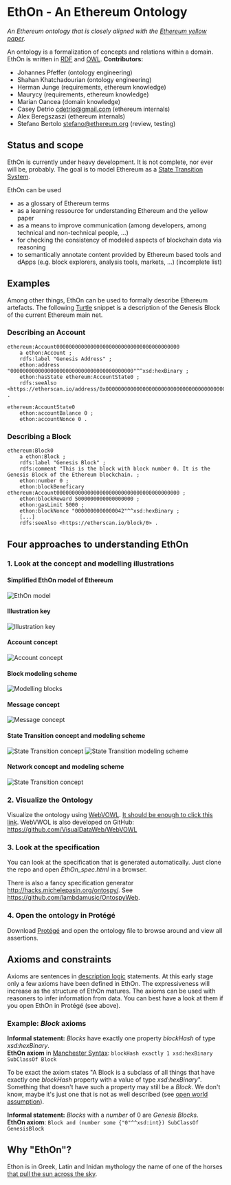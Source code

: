 # EthOn - An Ethereum Ontology
_An Ethereum ontology that is closely aligned with the [Ethereum yellow paper](https://github.com/ethereum/yellowpaper)._

An ontology is a formalization of concepts and relations within a domain.
EthOn is written in [RDF](https://de.wikipedia.org/wiki/Resource_Description_Framework) and [OWL](OWL).
__Contributors:__
* Johannes Pfeffer (ontology engineering)
* Shahan Khatchadourian (ontology engineering)
* Herman Junge (requirements, ethereum knowledge)
* Maurycy (requirements, ethereum knowledge)
* Marian Oancea (domain knowledge)
* Casey Detrio cdetrio@gmail.com (ethereum internals)
* Alex Beregszaszi (ethereum internals)
* Stefano Bertolo <stefano@ethereum.org> (review, testing)

## Status and scope
EthOn is currently under heavy development. It is not complete, nor ever will be, probably. The goal is to model Ethereum as a [State Transition System](https://en.wikipedia.org/wiki/Transition_system).

EthOn can be used
* as a glossary of Ethereum terms
* as a learning ressource for understanding Ethereum and the yellow paper
* as a means to improve communication (among developers, among technical and non-technical people, ...)
* for checking the consistency of modeled aspects of blockchain data via reasoning
* to semantically annotate content provided by Ethereum based tools and dApps (e.g. block explorers, analysis tools, markets, ...)
(incomplete list)

## Examples
Among other things, EthOn can be used to formally describe Ethereum artefacts. 
The following [Turtle](https://www.w3.org/TR/turtle/) snippet is a description of the Genesis Block of the current Ethereum main net.
### Describing an Account

    ethereum:Account0000000000000000000000000000000000000000
        a ethon:Account ;
        rdfs:label "Genesis Address" ;
        ethon:address "0000000000000000000000000000000000000000"^^xsd:hexBinary ;
        ethon:hasState ethereum:AccountState0 ;
        rdfs:seeAlso <https://etherscan.io/address/0x0000000000000000000000000000000000000000> .
    
    ethereum:AccountState0
        ethon:accountBalance 0 ;
        ethon:accountNonce 0 .
        

### Describing a Block

    ethereum:Block0
        a ethon:Block ;
        rdfs:label "Genesis Block" ;
        rdfs:comment "This is the block with block number 0. It is the Genesis Block of the Ethereum blockchain. ;
        ethon:number 0 ;
        ethon:blockBeneficary ethereum:Account0000000000000000000000000000000000000000 ;
        ethon:blockReward 5000000000000000000 ;
        ethon:gasLimit 5000 ;
        ethon:blockNonce "0000000000000042"^^xsd:hexBinary ;
        [...]
        rdfs:seeAlso <https://etherscan.io/block/0> .

## Four approaches to understanding EthOn
### 1. Look at the concept and modelling illustrations
#### Simplified EthOn model of Ethereum
![EthOn model](doc_resources/img/EthOn_model.png)
#### Illustration key
![Illustration key](doc_resources/img/key.png)
#### Account concept
![Account concept](doc_resources/img/account_concept.png)
#### Block modeling scheme
![Modelling blocks](doc_resources/img/block_modeling_scheme.png)
#### Message concept
![Message concept](doc_resources/img/message_concept.png)
#### State Transition concept and modeling scheme
![State Transition concept](doc_resources/img/transition_concept.png)
![State Transition modeling scheme](doc_resources/img/transition_modeling_scheme.png)
#### Network concept and modeling scheme
![State Transition concept](doc_resources/img/network_concept.png)

### 2. Visualize the Ontology
Visualize the ontology using [WebVOWL](http://vowl.visualdataweb.org/webvowl/).
[It should be enough to click this link](http://vowl.visualdataweb.org/webvowl/#iri=https://raw.githubusercontent.com/ConsenSys/ethereum-ontology/master/EthOn.rdf?token=ABeN2BS6JNYwG2ADzI7vBJihTu02xpgjks5YWBKpwA%3D%3D). 
WebVWOL is also developed on GitHub: https://github.com/VisualDataWeb/WebVOWL

### 3. Look at the specification
You can look at the specification that is generated automatically. Just clone the repo and open _EthOn_spec.html_ in a browser.

There is also a fancy specification generator http://hacks.michelepasin.org/ontospy/. See https://github.com/lambdamusic/OntospyWeb.

### 4. Open the ontology in Protégé
Download [Protégé](http://protege.stanford.edu/) and open the ontology file to browse around and view all assertions.

## Axioms and constraints
Axioms are sentences in [description logic](https://en.wikipedia.org/wiki/Description_logic) statements. 
At this early stage only a few axioms have been defined in EthOn. The expressiveness will increase as the structure of
EthOn matures. The axioms can be used with reasoners to infer information from data. You can best have a look at them if you open EthOn in Protégé (see above).

### Example: _Block_ axioms

__Informal statement:__ _Blocks_ have exactly one property _blockHash_ of type _xsd:hexBinary_.  
__EthOn axiom__ in [Manchester Syntax](https://www.w3.org/TR/owl2-manchester-syntax/): `blockHash exactly 1 xsd:hexBinary SubClassOf Block`
  
To be exact the axiom states "A Block is a subclass of all things that have exactly one _blockHash_ property with a value of type _xsd:hexBinary_".
Something that doesn't have such a property may still be a _Block_. We don't know, maybe it's just one that is not as well described (see [open world assumption](https://en.wikipedia.org/wiki/Open-world_assumption)).

__Informal statement:__ _Blocks_ with a _number_ of 0 are _Genesis Blocks_.  
__EthOn axiom__: `Block and (number some {"0"^^xsd:int}) SubClassOf GenesisBlock`

## Why "EthOn"?
Ethon is in Greek, Latin and Inidan mythology the name of one of the horses [that pull the sun across the sky](https://books.google.de/books?id=mvLBAgAAQBAJ&pg=PA121&hl=en&q=ethon&f=false#v=snippet&q=ethon&f=false).